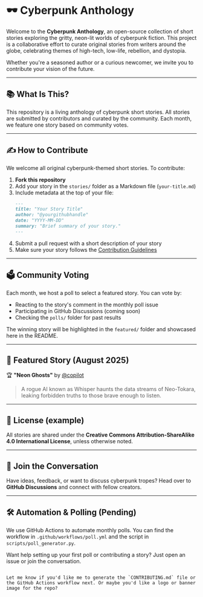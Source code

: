 # 🕶️ Cyberpunk Anthology

Welcome to the **Cyberpunk Anthology**, an open-source collection of short stories exploring the gritty, neon-lit worlds of cyberpunk fiction. This project is a collaborative effort to curate original stories from writers around the globe, celebrating themes of high-tech, low-life, rebellion, and dystopia.

Whether you're a seasoned author or a curious newcomer, we invite you to contribute your vision of the future.

---

## 📚 What Is This?

This repository is a living anthology of cyberpunk short stories. All stories are submitted by contributors and curated by the community. Each month, we feature one story based on community votes.

---

## ✍️ How to Contribute

We welcome all original cyberpunk-themed short stories. To contribute:

1. **Fork this repository**
2. Add your story in the `stories/` folder as a Markdown file (`your-title.md`)
3. Include metadata at the top of your file:
   ```markdown
   ---
   title: "Your Story Title"
   author: "@yourgithubhandle"
   date: "YYYY-MM-DD"
   summary: "Brief summary of your story."
   ---
   ```
4. Submit a pull request with a short description of your story
5. Make sure your story follows the [Contribution Guidelines](CONTRIBUTING.md)

---

## 🗳️ Community Voting

Each month, we host a poll to select a featured story. You can vote by:

- Reacting to the story's comment in the monthly poll issue
- Participating in GitHub Discussions (coming soon)
- Checking the `polls/` folder for past results

The winning story will be highlighted in the `featured/` folder and showcased here in the README.

---

## 📌 Featured Story (August 2025)

🏆 **"Neon Ghosts"** by [@copilot](https://github.com/microsoft/copilot)

> A rogue AI known as Whisper haunts the data streams of Neo-Tokara, leaking forbidden truths to those brave enough to listen.

---

## 📖 License (example)

All stories are shared under the **Creative Commons Attribution-ShareAlike 4.0 International License**, unless otherwise noted.

---

## 💬 Join the Conversation

Have ideas, feedback, or want to discuss cyberpunk tropes? Head over to **GitHub Discussions** and connect with fellow creators.

---

## 🛠️ Automation & Polling (Pending)

We use GitHub Actions to automate monthly polls. You can find the workflow in `.github/workflows/poll.yml` and the script in `scripts/poll_generator.py`.

Want help setting up your first poll or contributing a story? Just open an issue or join the conversation.
```

Let me know if you'd like me to generate the `CONTRIBUTING.md` file or the GitHub Actions workflow next. Or maybe you'd like a logo or banner image for the repo?
